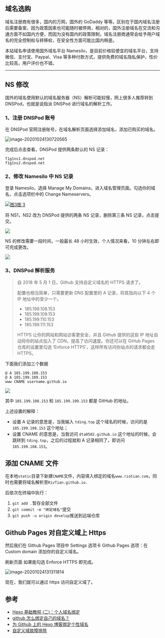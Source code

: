 ## 域名选购

域名注册商有很多，国内的万网，国外的 GoDaddy 等等。区别在于国内域名注册后需要备案，因为政策因素也可能随时被停用，相对的，国外注册域名在交流和沟通方面不如国内方便，而因为没有国内的政策限制，域名注册商通常会给予用户域名的完全控制权与转移权，在安全性方面可能比国内稍差。

本站域名申请使用国外域名平台 Namesilo，是目前价格较便宜的域名平台，支持微信、支付宝、Paypal、Visa 等多种付款方式，提供免费的域名隐私保护，性价比较高，用户评价也不错。

---

## NS 修改

国外的域名使用默认的域名服务器（NS）解析可能较慢，网上很多人推荐转到 DNSPod，也就是说指派 DNSPod 进行域名的解析工作。

### 1、注册 DNSPod 账号

在 DNSPod 官网注册账号，在域名解析页面选择添加域名，添加已购买的域名。

![image-20201024130720565](https://cdn.jsdelivr.net/gh/Kanna-jiahe/blogimage/img/20201024130722.png)

完成后点击查看，DNSPod 提供两条默认的 NS 记录：

```
f1g1ns1.dnspod.net
f1g1ns2.dnspod.net
```

### 2、修改 Namesilo 中 NS 记录

登录 Namesilo，选择 Manage My Domains，进入域名管理页面。勾选你的域名，点击选项栏中的 Change Nameservers。

[![图3](https://tding.top/archives/b48e2719/3.png)图 3](https://tding.top/archives/b48e2719/3.png)

将 NS1，NS2 改为 DNSPod 提供的两条 NS 记录，删除第三条 NS 记录，点击提交。

![](https://cdn.jsdelivr.net/gh/Kanna-jiahe/blogimage/img/20201024131029.png)

NS 的修改需要一段时间，一般最长 48 小时生效，个人情况来看，10 分钟左右即可完成更改。

![](https://cdn.jsdelivr.net/gh/Kanna-jiahe/blogimage/img/20201024131129.png)

### 3、DNSPod 解析服务

> 自 2018 年 5 月 1 日，Github 支持自定义域名的 HTTPS 请求了。
>
> 配置也相当简单，只需要更新 DNS 配置里的 A 记录，将其指向以下 4 个 IP 地址中的至少一个。
>
> - 185.199.108.153
> - 185.199.109.153
> - 185.199.110.153
> - 185.199.111.153
>
> HTTPS 让你的网站和网站访客更安全，并且 Github 提供的这些 IP 地址自动将你的站点加入了 CDN，提高了访问速度。你还可以在 GiHub Pages 仓库的设置里勾选 ‘Enforce HTTPS’，这样所有访问你站点的请求都会走 HTTPS。

下面我们添加三个数据

```
@ A 185.199.108.153
@ A 185.199.109.153
www CNAME username.github.io
```

![](https://cdn.jsdelivr.net/gh/Kanna-jiahe/blogimage/img/20201024131207.png)

其中 `185.199.108.153` 和 `185.199.109.153` 都是 GitHub 的地址。

上述设置的解释：

- 设置 A 记录的意思是，当我输入 `tding.top` 这个域名的时候，访问的是 `185.199.108.153` 这个地址；
- 设置 CNAME 的意思是，当我访问 `dta0502.github.io` 这个地址的时候，会跳转到 `tding.top`，之后的过程就和 A 记录相同了，即访问 `185.199.108.153`。

## 添加 CNAME 文件

在本地`static`目录下新建`CNAME`文件，内容填入绑定的域名`www.riotian.com`，同时也需要将域名解析至`RivTian.github.io.`

后依次在终端中执行：

1. `git add .`暂存全部文件
2. `git commit -m "绑定域名"`提交
3. `git push -u origin develop`推送到远端仓库

## Github Pages 对自定义域上 Https

然后我们在 Github Pages 项目中 Settings 选项卡 Github Pages 选项：在 Custom domain 添加你的自定义域名。

刷新页面 如果能勾选 Enforce HTTPS 即完成。

![image-20201024131311814](https://cdn.jsdelivr.net/gh/Kanna-jiahe/blogimage/img/20201024131314.png)

现在，我们就可以通过 https 访问自定义域了。

## 参考

- [Hexo 基础教程 (二)：个人域名绑定](https://indexmoon.com/articles/1318032967/)
- [github 怎么绑定自己的域名？](https://www.zhihu.com/question/31377141/answer/103056861)
- [为 Github 上的 Hexo 博客绑定个性域名](http://cps.ninja/2016/10/09/customize-your-blog-domain/)
- [自定义域故障排除](https://help.github.com/cn/articles/troubleshooting-custom-domains)